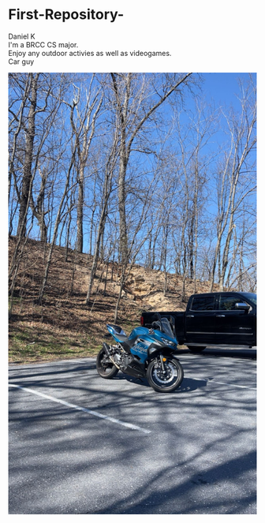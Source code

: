 # First-Repository-

Daniel K <br />
I'm a BRCC CS major. <br />
Enjoy any outdoor activies as well as videogames. <br />
Car guy

![Alt text](https://github.com/Kokonutz1/First-Repository-/blob/main/IMG_7960.JPG)
